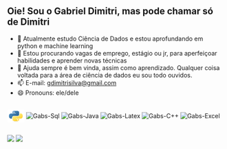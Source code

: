 ## Oie! Sou o Gabriel Dimitri, mas pode chamar só de Dimitri

- 🌱 Atualmente estudo Ciência de Dados e estou aprofundando em python e machine learning
- 👯 Estou procurando vagas de emprego, estágio ou jr, para aperfeiçoar habilidades e aprender novas técnicas
- 🤔 Ajuda sempre é bem vinda, assim como aprendizado. Qualquer coisa voltada para a área de ciência de dados eu sou todo ouvidos.
- 📫 E-mail: gdimitrisilva@gmail.com
- 😄 Pronouns: ele/dele

<div style="display: inline_block"><br>
  <img align="center" alt="Gabs-Python" height="30" width="40" src="https://raw.githubusercontent.com/devicons/devicon/master/icons/python/python-original.svg">
  <img align="center" alt="Gabs-Sql" height="30" width="40" src="https://cdn.jsdelivr.net/gh/devicons/devicon/icons/postgresql/postgresql-original-wordmark.svg">
  <img align="center" alt="Gabs-Java" height="30" width="40" src="https://cdn.jsdelivr.net/gh/devicons/devicon/icons/java/java-original-wordmark.svg" />
  <img align="center" alt="Gabs-Latex" height="30" width="40" src="https://cdn.jsdelivr.net/gh/devicons/devicon/icons/latex/latex-original.svg" />
  <img align="center" alt="Gabs-C++" height="30" width="45" src="https://img.shields.io/badge/C%2B%2B-00599C?style=for-the-badge&logo=c%2B%2B&logoColor=white" />
  <img align="center" alt="Gabs-Excel" height="30" width="75" src="https://img.shields.io/badge/Microsoft_Excel-217346?style=for-the-badge&logo=microsoft-excel&logoColor=white" />
  
</div>
          
  ##

<div> 
  <a ><img src="https://img.shields.io/badge/-Gmail-%23333?style=for-the-badge&logo=gmail&logoColor=white" target="_blank"></a>
  <a href="https://www.linkedin.com/in/gabriel-dimitri-silva-239187208/" target="_blank"><img src="https://img.shields.io/badge/-LinkedIn-%230077B5?style=for-the-badge&logo=linkedin&logoColor=white" target="_blank"></a>
</div>
